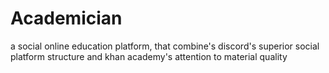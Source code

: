﻿# Academician
a social online education platform, that combine's discord's superior social platform structure and khan academy's attention to material quality



